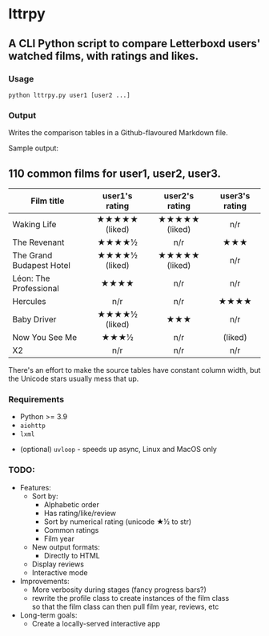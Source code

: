# lttrpy

## A CLI Python script to compare Letterboxd users' watched films, with ratings and likes.

### Usage

```
python lttrpy.py user1 [user2 ...]
```

### Output

Writes the comparison tables in a Github-flavoured Markdown file.

Sample output:

## 110 common films for user1, user2, user3.

|         Film title         |      user1's rating    |     user2's rating     |   user3's rating   |
|----------------------------|:----------------------:|:----------------------:|:------------------:|
|Waking Life                 |   ★★★★★ (liked)     |     ★★★★★ (liked)      |        n/r         |
|The Revenant                |        ★★★★½        |          n/r           |        ★★★         |
|The Grand Budapest Hotel    |     ★★★★½ (liked)      |     ★★★★★ (liked)      |        n/r         |
|Léon: The Professional      |          ★★★★          |          n/r           |        n/r         |
|Hercules                    |          n/r           |          n/r           |       ★★★★        |
|Baby Driver                 |     ★★★★½ (liked)      |          ★★★           |        n/r         |
|Now You See Me              |          ★★★½          |          n/r           |        (liked)        |
|X2                          |          n/r           |          n/r           |        n/r         |


There's an effort to make the source tables have constant column width, but the Unicode stars usually mess that up.


### Requirements

* Python >= 3.9
* `aiohttp`
* `lxml`  
- (optional) `uvloop` - speeds up async, Linux and MacOS only
  
### TODO:

- Features:
    * Sort by:
        - Alphabetic order
        - Has rating/like/review
        - Sort by numerical rating (unicode ★½ to str)
        - Common ratings
        - Film year
    * New output formats:
        - Directly to HTML
    * Display reviews
    * Interactive mode
- Improvements:
    * More verbosity during stages (fancy progress bars?)
    * rewrite the profile class to create instances of the film class \
      so that the film class can then pull film year, reviews, etc
- Long-term goals:
    * Create a locally-served interactive app